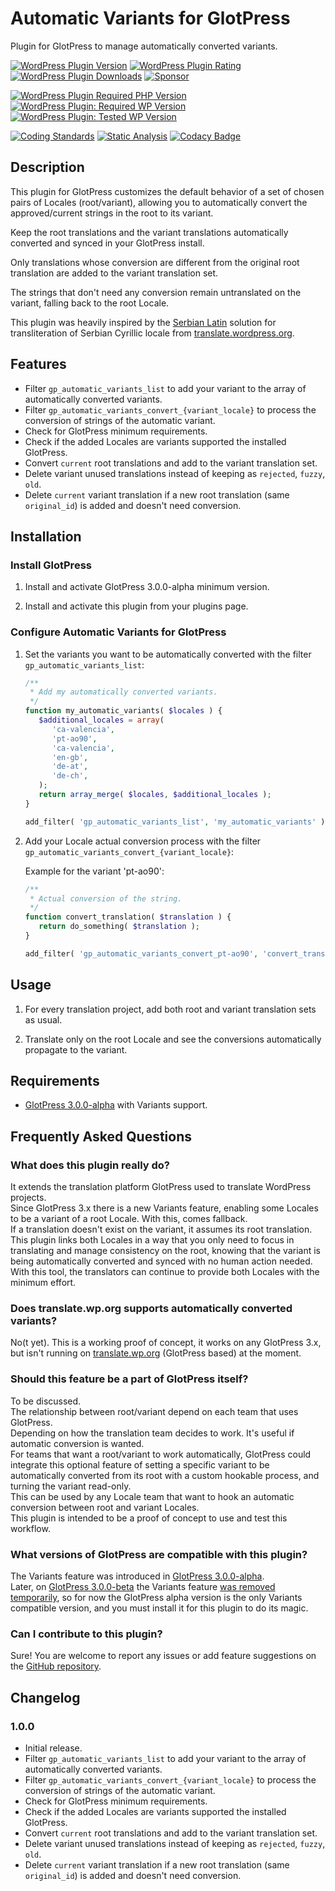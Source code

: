# Automatic Variants for GlotPress

Plugin for GlotPress to manage automatically converted variants.

[![WordPress Plugin Version](https://img.shields.io/wordpress/plugin/v/gp-automatic-variants?label=Plugin%20Version&logo=wordpress)](https://wordpress.org/plugins/gp-automatic-variants/)
[![WordPress Plugin Rating](https://img.shields.io/wordpress/plugin/stars/gp-automatic-variants?label=Plugin%20Rating&logo=wordpress)](https://wordpress.org/support/plugin/gp-automatic-variants/reviews/)
[![WordPress Plugin Downloads](https://img.shields.io/wordpress/plugin/dt/gp-automatic-variants.svg?label=Downloads&logo=wordpress)](https://wordpress.org/plugins/gp-automatic-variants/advanced/)
[![Sponsor](https://img.shields.io/badge/GitHub-🤍%20Sponsor-ea4aaa?logo=github)](https://github.com/sponsors/pedro-mendonca)

[![WordPress Plugin Required PHP Version](https://img.shields.io/wordpress/plugin/required-php/gp-automatic-variants?label=PHP%20Required&logo=php&logoColor=white)](https://wordpress.org/plugins/gp-automatic-variants/)
[![WordPress Plugin: Required WP Version](https://img.shields.io/wordpress/plugin/wp-version/gp-automatic-variants?label=WordPress%20Required&logo=wordpress)](https://wordpress.org/plugins/gp-automatic-variants/)
[![WordPress Plugin: Tested WP Version](https://img.shields.io/wordpress/plugin/tested/gp-automatic-variants.svg?label=WordPress%20Tested&logo=wordpress)](https://wordpress.org/plugins/gp-automatic-variants/)

[![Coding Standards](https://github.com/pedro-mendonca/GP-Automatic-Variants/actions/workflows/coding-standards.yml/badge.svg)](https://github.com/pedro-mendonca/GP-Automatic-Variants/actions/workflows/coding-standards.yml)
[![Static Analysis](https://github.com/pedro-mendonca/GP-Automatic-Variants/actions/workflows/static-analysis.yml/badge.svg)](https://github.com/pedro-mendonca/GP-Automatic-Variants/actions/workflows/static-analysis.yml)
[![Codacy Badge](https://app.codacy.com/project/badge/Grade/2cad4d87afb54a1fac7a0e06d1058256)](https://www.codacy.com/gh/pedro-mendonca/GP-Automatic-Variants/dashboard?utm_source=github.com&amp;utm_medium=referral&amp;utm_content=pedro-mendonca/GP-Automatic-Variants&amp;utm_campaign=Badge_Grade)

## Description

This plugin for GlotPress customizes the default behavior of a set of chosen pairs of Locales (root/variant), allowing you to automatically convert the approved/current strings in the root to its variant.

Keep the root translations and the variant translations automatically converted and synced in your GlotPress install.

Only translations whose conversion are different from the original root translation are added to the variant translation set.

The strings that don't need any conversion remain untranslated on the variant, falling back to the root Locale.

This plugin was heavily inspired by the [Serbian Latin](https://meta.trac.wordpress.org/ticket/5471) solution for transliteration of Serbian Cyrillic locale from [translate.wordpress.org](https://meta.trac.wordpress.org/browser/sites/trunk/wordpress.org/public_html/wp-content/plugins/wporg-gp-customizations/inc/locales/class-serbian-latin.php?rev=10360).

## Features

* Filter `gp_automatic_variants_list` to add your variant to the array of automatically converted variants.  
* Filter `gp_automatic_variants_convert_{variant_locale}` to process the conversion of strings of the automatic variant.  
* Check for GlotPress minimum requirements.  
* Check if the added Locales are variants supported the installed GlotPress.  
* Convert `current` root translations and add to the variant translation set.  
* Delete variant unused translations instead of keeping as `rejected`, `fuzzy`, `old`.  
* Delete `current` variant translation if a new root translation (same `original_id`) is added and doesn't need conversion.  

## Installation

### Install GlotPress

1. Install and activate GlotPress 3.0.0-alpha minimum version.

2. Install and activate this plugin from your plugins page.

### Configure Automatic Variants for GlotPress

1. Set the variants you want to be automatically converted with the filter `gp_automatic_variants_list`:

   ```php
   /**
    * Add my automatically converted variants.
    */
   function my_automatic_variants( $locales ) {
      $additional_locales = array(
         'ca-valencia',
         'pt-ao90',
         'ca-valencia',
         'en-gb',
         'de-at',
         'de-ch',
      );
      return array_merge( $locales, $additional_locales );
   }

   add_filter( 'gp_automatic_variants_list', 'my_automatic_variants' );
   ```

2. Add your Locale actual conversion process with the filter `gp_automatic_variants_convert_{variant_locale}`:

   Example for the variant 'pt-ao90':

   ```php
   /**
    * Actual conversion of the string.
    */
   function convert_translation( $translation ) {
      return do_something( $translation );
   }

   add_filter( 'gp_automatic_variants_convert_pt-ao90', 'convert_translation' );
   ```

## Usage

1. For every translation project, add both root and variant translation sets as usual.

2. Translate only on the root Locale and see the conversions automatically propagate to the variant.

## Requirements

* [GlotPress 3.0.0-alpha](https://github.com/GlotPress/GlotPress/releases/tag/3.0.0-alpha.4) with Variants support.

## Frequently Asked Questions

### What does this plugin really do?

It extends the translation platform GlotPress used to translate WordPress projects.  
Since GlotPress 3.x there is a new Variants feature, enabling some Locales to be a variant of a root Locale. With this, comes fallback.  
If a translation doesn't exist on the variant, it assumes its root translation.  
This plugin links both Locales in a way that you only need to focus in translating and manage consistency on the root, knowing that the variant is being automatically converted and synced with no human action needed.  
With this tool, the translators can continue to provide both Locales with the minimum effort.  

### Does translate.wp.org supports automatically converted variants?

No(t yet). This is a working proof of concept, it works on any GlotPress 3.x, but isn't running on [translate.wp.org](https://translate.wp.org) (GlotPress based) at the moment.  

### Should this feature be a part of GlotPress itself?

To be discussed.  
The relationship between root/variant depend on each team that uses GlotPress.  
Depending on how the translation team decides to work. It's useful if automatic conversion is wanted.  
For teams that want a root/variant to work automatically, GlotPress could integrate this optional feature of setting a specific variant to be automatically converted from its root with a custom hookable process, and turning the variant read-only.  
This can be used by any Locale team that want to hook an automatic conversion between root and variant Locales.  
This plugin is intended to be a proof of concept to use and test this workflow.  

### What versions of GlotPress are compatible with this plugin?

The Variants feature was introduced in [GlotPress 3.0.0-alpha](https://github.com/GlotPress/GlotPress/releases/tag/3.0.0-alpha.4).  
Later, on [GlotPress 3.0.0-beta](https://github.com/GlotPress/GlotPress/releases/tag/3.0.0-beta.1) the Variants feature [was removed temporarily](https://github.com/GlotPress/GlotPress/pull/1327), so for now the GlotPress alpha version is the only Variants compatible version, and you must install it for this plugin to do its magic.  

### Can I contribute to this plugin?

Sure! You are welcome to report any issues or add feature suggestions on the [GitHub repository](https://github.com/pedro-mendonca/GP-Automatic-Variants).

## Changelog

### 1.0.0

* Initial release.
* Filter `gp_automatic_variants_list` to add your variant to the array of automatically converted variants.
* Filter `gp_automatic_variants_convert_{variant_locale}` to process the conversion of strings of the automatic variant.
* Check for GlotPress minimum requirements.
* Check if the added Locales are variants supported the installed GlotPress.
* Convert `current` root translations and add to the variant translation set.
* Delete variant unused translations instead of keeping as `rejected`, `fuzzy`, `old`.
* Delete `current` variant translation if a new root translation (same `original_id`) is added and doesn't need conversion.
